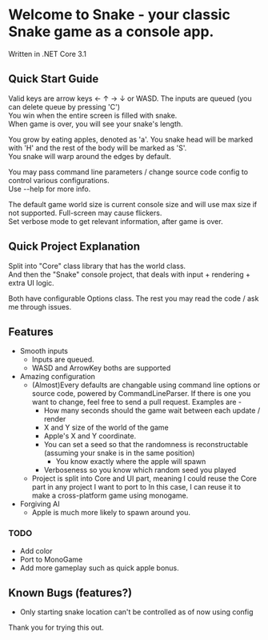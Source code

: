 # Welcome to Snake - your classic Snake game as a console app. 

Written in .NET Core 3.1

## Quick Start Guide
Valid keys are arrow keys ← ↑ → ↓ or WASD. The inputs are queued (you can delete queue by pressing 'C')  
You win when the entire screen is filled with snake.  
When game is over, you will see your snake's length.

You grow by eating apples, denoted as 'a'. You snake head will be marked with 'H' 
and the rest of the body will be marked as 'S'.  
You snake will warp around the edges by default.  


You may pass command line parameters / change source code config to control various configurations.  
Use --help for more info.

The default game world size is current console size and will use max size if not supported. Full-screen may cause flickers.  
Set verbose mode to get relevant information, after game is over.

## Quick Project Explanation
Split into "Core" class library that has the world class.  
And then the "Snake" console project, that deals with input + rendering + extra UI logic.

Both have configurable Options class. The rest you may read the code / ask me through issues.

## Features
* Smooth inputs
  * Inputs are queued.
  * WASD and ArrowKey boths are supported
* Amazing configuration
  * (Almost)Every defaults are changable using command line options or source code, powered by CommandLineParser.
    If there is one you want to change, feel free to send a pull request.
    Examples are - 
      * How many seconds should the game wait between each update / render
      * X and Y size of the world of the game
      * Apple's X and Y coordinate.
      * You can set a seed so that the randomness is reconstructable (assuming your snake is in the same position)
        * You know exactly where the apple will spawn
      * Verboseness so you know which random seed you played
  * Project is split into Core and UI part, meaning I could reuse the Core part in any project I want to port to
    In this case, I can reuse it to make a cross-platform game using monogame.
* Forgiving AI
  * Apple is much more likely to spawn around you.
  

### TODO
* Add color
* Port to MonoGame
* Add more gameplay such as quick apple bonus.

## Known Bugs (features?)
* Only starting snake location can't be controlled as of now using config

Thank you for trying this out.
